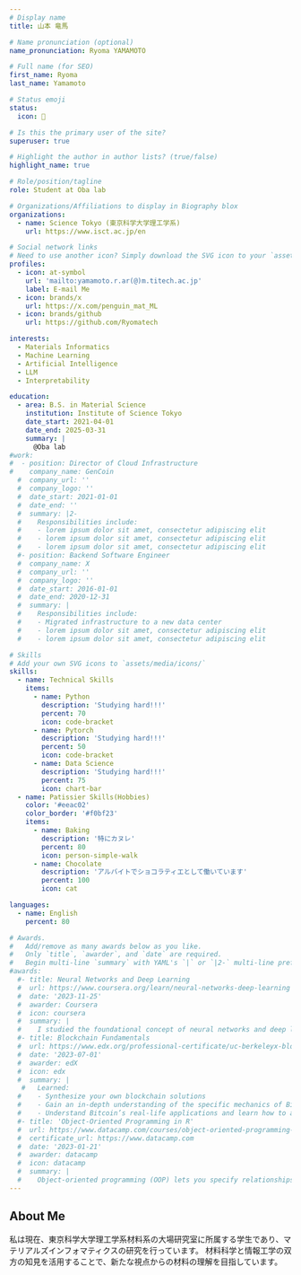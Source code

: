 ```yaml
---
# Display name
title: 山本 竜馬

# Name pronunciation (optional)
name_pronunciation: Ryoma YAMAMOTO

# Full name (for SEO)
first_name: Ryoma
last_name: Yamamoto

# Status emoji
status:
  icon: 🐧

# Is this the primary user of the site?
superuser: true

# Highlight the author in author lists? (true/false)
highlight_name: true

# Role/position/tagline
role: Student at Oba lab

# Organizations/Affiliations to display in Biography blox
organizations:
  - name: Science Tokyo (東京科学大学理工学系)
    url: https://www.isct.ac.jp/en

# Social network links
# Need to use another icon? Simply download the SVG icon to your `assets/media/icons/` folder.
profiles:
  - icon: at-symbol
    url: 'mailto:yamamoto.r.ar(@)m.titech.ac.jp'
    label: E-mail Me
  - icon: brands/x
    url: https://x.com/penguin_mat_ML
  - icon: brands/github
    url: https://github.com/Ryomatech

interests:
  - Materials Informatics
  - Machine Learning
  - Artificial Intelligence
  - LLM
  - Interpretability

education:
  - area: B.S. in Material Science
    institution: Institute of Science Tokyo
    date_start: 2021-04-01
    date_end: 2025-03-31
    summary: |
      @Oba lab
#work:
#  - position: Director of Cloud Infrastructure
#    company_name: GenCoin
  #  company_url: ''
  #  company_logo: ''
  #  date_start: 2021-01-01
  #  date_end: ''
  #  summary: |2-
  #    Responsibilities include:
  #    - lorem ipsum dolor sit amet, consectetur adipiscing elit
  #    - lorem ipsum dolor sit amet, consectetur adipiscing elit
  #    - lorem ipsum dolor sit amet, consectetur adipiscing elit
  #- position: Backend Software Engineer
  #  company_name: X
  #  company_url: ''
  #  company_logo: ''
  #  date_start: 2016-01-01
  #  date_end: 2020-12-31
  #  summary: |
  #    Responsibilities include:
  #    - Migrated infrastructure to a new data center
  #    - lorem ipsum dolor sit amet, consectetur adipiscing elit
  #    - lorem ipsum dolor sit amet, consectetur adipiscing elit

# Skills
# Add your own SVG icons to `assets/media/icons/`
skills:
  - name: Technical Skills
    items:
      - name: Python
        description: 'Studying hard!!!'
        percent: 70
        icon: code-bracket
      - name: Pytorch
        description: 'Studying hard!!!'
        percent: 50
        icon: code-bracket
      - name: Data Science
        description: 'Studying hard!!!'
        percent: 75
        icon: chart-bar
  - name: Patissier Skills(Hobbies)
    color: '#eeac02'
    color_border: '#f0bf23'
    items:
      - name: Baking
        description: '特にカヌレ'
        percent: 80
        icon: person-simple-walk
      - name: Chocolate
        description: 'アルバイトでショコラティエとして働いています'
        percent: 100
        icon: cat

languages:
  - name: English
    percent: 80

# Awards.
#   Add/remove as many awards below as you like.
#   Only `title`, `awarder`, and `date` are required.
#   Begin multi-line `summary` with YAML's `|` or `|2-` multi-line prefix and indent 2 spaces below.
#awards:
  #- title: Neural Networks and Deep Learning
  #  url: https://www.coursera.org/learn/neural-networks-deep-learning
  #  date: '2023-11-25'
  #  awarder: Coursera
  #  icon: coursera
  #  summary: |
  #    I studied the foundational concept of neural networks and deep learning. By the end, I was familiar with the significant technological trends driving the rise of deep learning; build, train, and apply fully connected deep neural networks; implement efficient (vectorized) neural networks; identify key parameters in a neural network’s architecture; and apply deep learning to your own applications.
  #- title: Blockchain Fundamentals
  #  url: https://www.edx.org/professional-certificate/uc-berkeleyx-blockchain-fundamentals
  #  date: '2023-07-01'
  #  awarder: edX
  #  icon: edx
  #  summary: |
   #   Learned:
  #    - Synthesize your own blockchain solutions
  #    - Gain an in-depth understanding of the specific mechanics of Bitcoin
  #    - Understand Bitcoin’s real-life applications and learn how to attack and destroy Bitcoin, Ethereum, smart contracts and Dapps, and alternatives to Bitcoin’s Proof-of-Work consensus algorithm
  #- title: 'Object-Oriented Programming in R'
  #  url: https://www.datacamp.com/courses/object-oriented-programming-with-s3-and-r6-in-r
  #  certificate_url: https://www.datacamp.com
  #  date: '2023-01-21'
  #  awarder: datacamp
  #  icon: datacamp
  #  summary: |
  #    Object-oriented programming (OOP) lets you specify relationships between functions and the objects that they can act on, helping you manage complexity in your code. This is an intermediate level course, providing an introduction to OOP, using the S3 and R6 systems. S3 is a great day-to-day R programming tool that simplifies some of the functions that you write. R6 is especially useful for industry-specific analyses, working with web APIs, and building GUIs.
---
```


## About Me

私は現在、東京科学大学理工学系材料系の大場研究室に所属する学生であり、マテリアルズインフォマティクスの研究を行っています。
材料科学と情報工学の双方の知見を活用することで、新たな視点からの材料の理解を目指しています。
